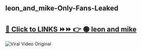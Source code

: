 
 ## leon_and_mike-Only-Fans-Leaked

# <h2><a href="https://clipsfans.com/leon_and_mike&ref=git">🔗 Click to LINKS ⏩⏩ 👉 🟢 leon and mike </a></h2>

<a href="https://clipsfans.com/leon_and_mike&ref=git" rel="nofollow" data-target="animated-image.originalLink"><img src="https://i.ibb.co.com/xMMVF88/686577567.gif" alt="Viral Video Original" style="max-width: 100%; display: inline-block;" data-target="animated-image.originalImage"></a>
